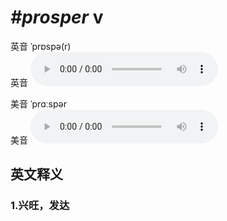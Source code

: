 # ***\#prosper*** v
英音 ˈprɒspə(r)  
英音
<audio src="./media/prosper1_AAC.aac" controls="controls"></audio>

美音 ˈprɑːspər  
美音
<audio src="./media/prosper2_AAC.aac" controls="controls"></audio>



  

英文释义
---
### 1.**兴旺，发达**  


